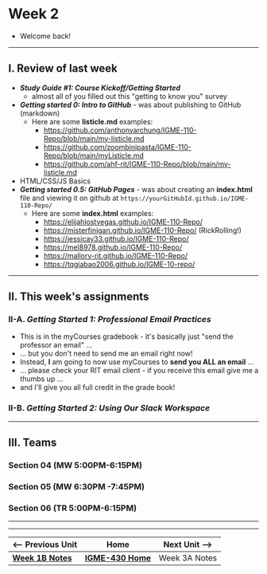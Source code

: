 # Week 2

- Welcome back!

---
  
## I. Review of last week

- ***Study Guide #1: Course Kickoff/Getting Started***
  - almost all of you filled out this "getting to know you" survey
- ***Getting started 0: Intro to GitHub*** - was about publishing to GitHub (markdown)
  - Here are some **listicle.md** examples:
    - https://github.com/anthonyarchung/IGME-110-Repo/blob/main/my-listicle.md
    - https://github.com/zoombinipasta/IGME-110-Repo/blob/main/myListicle.md
    - https://github.com/ahf-rit/IGME-110-Repo/blob/main/my-listicle.md
- HTML/CSS/JS Basics
- ***Getting started 0.5: GitHub Pages*** - was about creating an **index.html** file and viewing it on github at `https://yourGitHubId.github.io/IGME-110-Repo/`
  - Here are some **index.html** examples:
    - https://elijahlostvegas.github.io/IGME-110-Repo/
    - https://misterfinigan.github.io/IGME-110-Repo/ (RickRolling!)
    - https://jessicay33.github.io/IGME-110-Repo/
    - https://mel8978.github.io/IGME-110-Repo/
    - https://mallory-rit.github.io/IGME-110-Repo/
    - https://tqgiabao2006.github.io/IGME-10-repo/

---

## II. This week's assignments

### II-A. *Getting Started 1: Professional Email Practices*
- This is in the myCourses gradebook - it's basically just "send the professor an email" ...
- ... but you don't need to send me an email right now!
- Instead, **I** am going to now use myCourses to **send you ALL an email** ...
- ... please check your RIT email client - if you receive this email give me a thumbs up ...
- and I'll give you all full credit in the grade book!

### II-B. *Getting Started 2: Using Our Slack Workspace*

---

## III. Teams

### Section 04 (MW 5:00PM-6:15PM)

### Section 05 (MW 6:30PM -7:45PM)

### Section 06 (TR 5:00PM-6:15PM)

---
---

| <-- Previous Unit | Home | Next Unit -->
| --- | --- | --- 
|  [**Week 1B Notes**](1B.md)  |  [**IGME-430 Home**](../) | Week 3A Notes
